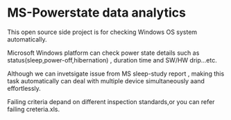 # MS-Powerstate data analytics

This open source side project is for checking Windows OS system automatically.

Microsoft Windows platform can check power state details such as status(sleep,power-off,hibernation) , duration time and SW/HW drip...etc.

Although  we can invetsigate issue from MS sleep-study report , making this task automatically can deal with multiple device simultaneously aand effortlessly.




Failing criteria depand on different inspection standards,or you can refer failing creteria.xls.
